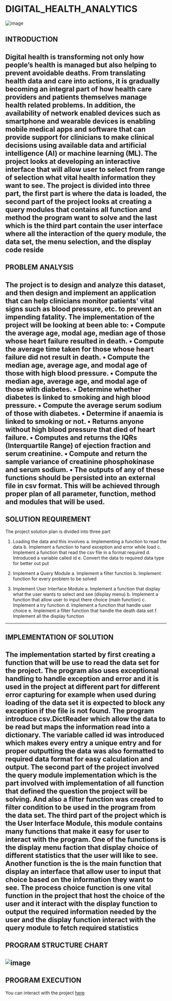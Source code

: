 # DIGITAL_HEALTH_ANALYTICS

![image](https://github.com/AbiodunAnalyst/DIGITAL_HEALTH_ANALYTICS/assets/110310940/16911222-4a5f-4462-8a56-a0c755d68d1e)


## INTRODUCTION
Digital health is transforming not only how people’s health is managed but also helping to prevent avoidable deaths. From translating health data and care into actions, it is gradually becoming an integral part of how health care providers and patients themselves manage health related problems. In addition, the availability of network enabled devices such as smartphone and wearable devices is enabling mobile medical apps and software that can provide support for clinicians to make clinical decisions using available data and artificial intelligence (AI) or machine learning (ML). 
The project looks at developing an interactive interface that will allow user to select from range of selection what vital health information they want to see. The project is divided into three part, the first part is where the data is loaded, the second part of the project looks at creating a query modules that contains all function and method the program want to solve  and the last which is the third part contain the user interface where all the interaction  of the query module, the data set, the menu selection, and the display code reside
---

## PROBLEM ANALYSIS
The project is to design and analyze this dataset, and then design and implement an application that can help clinicians monitor patients’ vital signs such as blood pressure, etc. to prevent an impending fatality.
The implementation of the project will be looking at been able to:
•	Compute the average age, modal age, median age of those whose heart failure resulted in death.
•	Compute the average time taken for those whose heart failure did not result in death.
•	Compute the median age, average age, and modal age of those with high blood pressure.
•	Compute the median age, average age, and modal age of those with diabetes.
•	Determine whether diabetes is linked to smoking and high blood pressure.
•	Compute the average serum sodium of those with diabetes.
•	Determine if anaemia is linked to smoking or not.
•	Returns anyone without high blood pressure that died of heart failure.
•	Computes and returns the IQRs (Interquartile Range) of ejection fraction and serum creatinine.
•	Compute and return the sample variance of creatinine phosphokinase and serum sodium.
•	The outputs of any of these functions should be persisted into an external file in csv format.
This will be achieved through proper plan of all parameter, function, method and modules that will be used.
---

## SOLUTION REQUIREMENT
The project solution plan is divided into three part
1.	Loading the data and this involves
a.	Implementing a function to read the data
b.	Implement a function to hand exception and error while load
c.	Implement a function that read the csv file in a format required
d.	Introduced a variable called id 
e.	Convert the data to required data type for better out put

2.	Implement a Query Module
a.	Implement a filter function
b.	Implement function for every problem to be solved
3.	Implement User Interface Module
a.	Implement a function that display what the user wants to select and see (display menu)
b.	Implement a function that allow user to input there choice (main function)
c.	Implement a try function
d.	Implement a function that handle user choice
e.	Implement a filter function that handle the death data set
f.	Implement all the display function
---

## IMPLEMENTATION OF SOLUTION
The implementation started by first creating a function that will be use to read the data set for the project. The program also uses exceptional handling to handle exception and error and it is used in the project at different part for different error capturing for example when used during loading of the data set it is expected to block any exception if the file is not found. The program introduce csv.DictReader which allow the data to be read but maps the information read into a dictionary. The variable called id was introduced which makes every entry a unique entry and for proper outputting the data was also formatted to required data format for easy calculation and output.
The second part of the project involved the query module implementation which is the part involved with implementation of all function that defined the question the project will be solving. And also a filter function was created to filter condition to be used in the program from the data set.
The third part of the project which is the User Interface Module, this module contains many functions that make it easy for user to interact with the program. One of the functions is the display menu faction that display choice of different statistics that the user will like to see. Another function is the is the main function that display an interface that allow user to input that choice based on the information they want to see. The process choice function is one vital function in the project that host the choice of the user and it interact with the display function to output the required information needed by the user and the display function interact with the query module to fetch required statistics
---

## PROGRAM STRUCTURE CHART

![image](https://github.com/AbiodunAnalyst/DIGITAL_HEALTH_ANALYTICS/assets/110310940/7ea98b7b-9a32-4a9e-abcc-799e58bd4a53)
---

## PROGRAM EXECUTION
You can interact with the project [here](https://drive.google.com/drive/folders/14SV_hwDD7A1jpqC6m8kecsiNwlw_rFF-?usp=drive_link)
